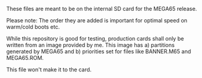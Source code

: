 These files are meant to be on the internal SD card for the MEGA65 release.

Please note: The order they are added is important for optimal speed on warm/cold boots etc.

While this repository is good for testing, production cards shall only be written from an image provided by me.
This image has a) partitions generated by MEGA65 and b) priorities set for files like BANNER.M65 and MEGA65.ROM.

This file won't make it to the card.
